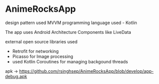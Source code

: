 # AnimeRocksApp

design pattern used MVVM 
programming language used - Kotlin 

The app uses Android Architecture Components like LiveData 

external open source libraries used 
  - Retrofit for networking 
  - Picasso for Image processing 
  - used Kotlin Coroutines for managing backgound threads
 
 
 apk -> https://github.com/rsinghsep/AnimeRocksApp/blob/develop/app-debug.apk
